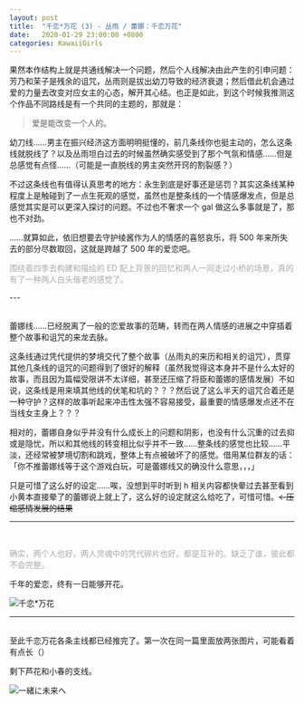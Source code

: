 ```yaml
---
layout: post
title:  "千恋*万花 (3) - 丛雨 / 蕾娜：千恋万花"
date:   2020-01-29 23:00:00 +0800
categories: KawaiiGirls
---
```


果然本作结构上就是共通线解决一个问题，然后个人线解决由此产生的引申问题：芳乃和茉子是残余的诅咒，丛雨则是拔出幼刀导致的经济衰退；然后借此机会通过爱的力量去改变对应女主的心态，解开其心结。也正是如此，到这个时候我推测这个作品不同路线是有一个共同的主题的，那就是：

> 爱是能改变一个人的。

幼刀线……男主在振兴经济这方面明明挺懂的，前几条线你也挺主动的，怎么这条线就脱线了？以及丛雨坦白过去的时候虽然确实感受到了那个气氛和情感……但是总感觉有点怪……（可能是一直脱线的男主突然开窍的割裂感？）

不过这条线也有值得认真思考的地方：永生到底是好事还是惩罚？其实这条线某种程度上是触碰到了一点生死观的感觉，虽然也是整条线的一个情感爆发点，但是总感觉其实是可以更深入探讨的问题。不过也不奢求一个 gal 做这么多事就是了，那也不对劲。

……就算如此，依旧想要去守护绫酱作为人的情感的喜怒哀乐，将 500 年来所失去的部分尽数取回，这就是跨越了 500 年的爱恋吧。

<p style="color: #AAAAAA">围绕着四季去构建和描绘的 ED 配上背景的回忆和两人一同走过小桥的场景，真的有了一种两人白头偕老的感觉了。</p>
---

<br />蕾娜线……已经脱离了一般的恋爱故事的范畴，转而在两人情感的进展之中穿插着整个故事和诅咒的来龙去脉。

这条线通过凭代提供的梦境交代了整个故事（丛雨丸的来历和相关的诅咒），贯穿其他几条线的诅咒的问题得到了很好的解释（虽然我觉得这本身并不是什么太好的故事，而且因为篇幅受限讲不太详细，甚至还压缩了将臣和蕾娜的感情发展）不如说，这条线是用来填其他线的伏笔和坑的？？？然后说了这么半天的诅咒合着还是一种守护？这样的故事听起来冲击性太强不容易接受，最重要的情感爆发点还不在当线女主身上？？？

相对的，蕾娜自身似乎并没有什么成长上的问题和阴影，也没有什么沉重的过去抑或是隐忧，所以和其他线的转变相比似乎并不一致……整条线的感觉也比较……平淡，还经常被梦境切割和跳戏，整体上有点被破坏了的感觉。借用某位群友的话：「你不推蕾娜线等于这个游戏白玩，可是蕾娜线又的确没什么意思，，，」

只是可惜了这么好的设定……唉，没想到平时听到 h 相关内容都快晕过去甚至看到小黄本直接晕了的蕾娜说上就上了，这么好的设定就这么给吃了，可惜可惜。~~←压缩感情发展的结果~~

---

<br />

<p style="color: #AAAAAA">确实，两个人也好，两人灵魂中的凭代碎片也好。都是互补的。缺乏了谁，彼此都不会完整。</p>

千年的爱恋，终有一日能够开花。

![千恋*万花](https://i.loli.net/2020/01/29/OcuI1Nl6JbEreA8.png)

---

<br />至此千恋万花各条主线都已经推完了。第一次在同一篇里面放两张图片，可能看着有点长（）

剩下芦花和小春的支线。

![一緒に未来へ](https://i.loli.net/2020/01/29/vqKYW1QyhMAGXje.jpg)

